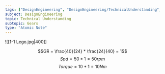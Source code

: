 ```yaml
---
tags: ["DesignEngineering", "DesignEngineering/TechnicalUnderstanding", "DesignEngineering/TechnicalUnderstanding/Gears"]
subject: DesignEngineering
topic: Technical Understanding
subtopic: Gears
type: "Atomic Note"
---
```


![[1-1 Lego.jpg|400]]

$$GR = \frac{40}{24} * \frac{24}{40} = 1$$
$$Spd = 50 * 1 = 50rpm$$
$$Torque = 10 * 1 = 10Nm$$